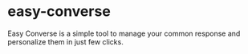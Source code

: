 # easy-converse
Easy Converse is a simple tool to manage your common response and personalize them in just few clicks.
